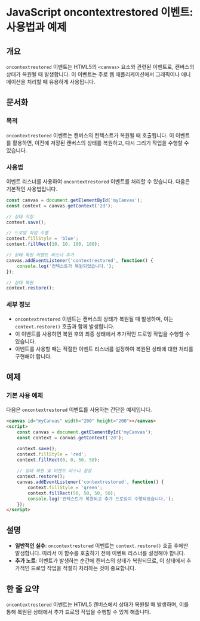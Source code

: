 <!--
Meta Description: # JavaScript oncontextrestored 이벤트: 사용법과 예제 ## 개요 `oncontextrestored` 이벤트는 HTML5의 `<canvas>` 요소와 관련된 이벤트로, 캔버스의 상태가 복원될 때 발생합니다. 이 이벤트는 주로 웹 애플리케이션에서 ...
Meta Keywords: context, canvas, oncontextrestored, 이벤트, 이벤트는
-->

# JavaScript oncontextrestored 이벤트: 사용법과 예제

## 개요
`oncontextrestored` 이벤트는 HTML5의 `<canvas>` 요소와 관련된 이벤트로, 캔버스의 상태가 복원될 때 발생합니다. 이 이벤트는 주로 웹 애플리케이션에서 그래픽이나 애니메이션을 처리할 때 유용하게 사용됩니다.

## 문서화

### 목적
`oncontextrestored` 이벤트는 캔버스의 컨텍스트가 복원될 때 호출됩니다. 이 이벤트를 활용하면, 이전에 저장된 캔버스의 상태를 복원하고, 다시 그리기 작업을 수행할 수 있습니다.

### 사용법
이벤트 리스너를 사용하여 `oncontextrestored` 이벤트를 처리할 수 있습니다. 다음은 기본적인 사용법입니다.

```javascript
const canvas = document.getElementById('myCanvas');
const context = canvas.getContext('2d');

// 상태 저장
context.save();

// 드로잉 작업 수행
context.fillStyle = 'blue';
context.fillRect(10, 10, 100, 100);

// 상태 복원 이벤트 리스너 추가
canvas.addEventListener('contextrestored', function() {
    console.log('컨텍스트가 복원되었습니다.');
});

// 상태 복원
context.restore();
```

### 세부 정보
- `oncontextrestored` 이벤트는 캔버스의 상태가 복원될 때 발생하며, 이는 `context.restore()` 호출과 함께 발생합니다.
- 이 이벤트를 사용하면 복원 후의 최종 상태에서 추가적인 드로잉 작업을 수행할 수 있습니다.
- 이벤트를 사용할 때는 적절한 이벤트 리스너를 설정하여 복원된 상태에 대한 처리를 구현해야 합니다.

## 예제

### 기본 사용 예제
다음은 `oncontextrestored` 이벤트를 사용하는 간단한 예제입니다.

```html
<canvas id="myCanvas" width="200" height="200"></canvas>
<script>
    const canvas = document.getElementById('myCanvas');
    const context = canvas.getContext('2d');

    context.save();
    context.fillStyle = 'red';
    context.fillRect(0, 0, 50, 50);
    
    // 상태 복원 및 이벤트 리스너 설정
    context.restore();
    canvas.addEventListener('contextrestored', function() {
        context.fillStyle = 'green';
        context.fillRect(50, 50, 50, 50);
        console.log('컨텍스트가 복원되고 추가 드로잉이 수행되었습니다.');
    });
</script>
```

## 설명
- **일반적인 실수**: `oncontextrestored` 이벤트는 `context.restore()` 호출 후에만 발생합니다. 따라서 이 함수를 호출하기 전에 이벤트 리스너를 설정해야 합니다.
- **추가 노트**: 이벤트가 발생하는 순간에 캔버스의 상태가 복원되므로, 이 상태에서 추가적인 드로잉 작업을 적절히 처리하는 것이 중요합니다. 

## 한 줄 요약
`oncontextrestored` 이벤트는 HTML5 캔버스에서 상태가 복원될 때 발생하며, 이를 통해 복원된 상태에서 추가 드로잉 작업을 수행할 수 있게 해줍니다.